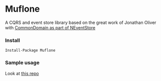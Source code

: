 # Muflone
A CQRS and event store library based on the great work of Jonathan Oliver with [CommonDomain as part of NEventStore](https://github.com/NEventStore/NEventStore)


### Install ###
`Install-Package Muflone`


### Sample usage ###
Look at [this repo](https://github.com/CQRS-Muflone/CQRS-ES_testing_workshop)

